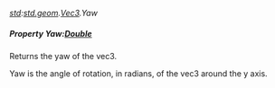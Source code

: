 _[std](../../modules/std/std-module.md):[std.geom](../../modules/std/std-geom.md).[Vec3<T>](../../modules/std/std-geom-vec3.md).Yaw_
##### Property Yaw:[Double](../../modules/wonkey/wonkey-types-double.md)
Returns the yaw of the vec3.

Yaw is the angle of rotation, in radians, of the vec3 around the y axis.

